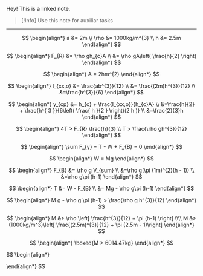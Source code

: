 Hey! This is a linked note.

>[!Info]
>Use this note for auxiliar tasks

---



$$
\begin{align*}
	a &= 2m \\
	\rho &= 1000kg/m^{3} \\
	h &= 2.5m
\end{align*}
$$

$$
\begin{align*}
	F_{R} &= \rho gh_{c}A \\
	&= \rho gA\left( \frac{h}{2} \right)
\end{align*}
$$

$$
\begin{align*}
	A = 2hm^{2}
\end{align*}
$$

$$
\begin{align*}
	I_{xx,o} &= \frac{ab^{3}}{12} \\
	&= \frac{(2m)h^{3}}{12} \\
	&=\frac{h^{3}}{6}
\end{align*}
$$

$$
\begin{align*}
	y_{cp} &= h_{c} + \frac{I_{xx,o}}{h_{c}A} \\
	&=\frac{h}{2} + \frac{h^{ 3 }}{6\left( \frac{ h }{2 } \right)(2  h )} \\
	&=\frac{2}{3}h
\end{align*}
$$

$$
\begin{align*}
	4T > F_{R} \frac{h}{3} \\
	T > \frac{\rho gh^{3}}{12}
\end{align*}
$$

$$
\begin{align*}
	\sum F_{y} = T - W + F_{B} = 0
\end{align*}
$$

$$
\begin{align*}
	W = Mg
\end{align*}
$$

$$
\begin{align*}
	F_{B} &= \rho g V_{sum} \\
	&=\rho g(\pi (1m)^{2}(h - 1)) \\
	&=\rho g\pi (h-1)
\end{align*}
$$

$$
\begin{align*}
	T &= W - F_{B} \\
	&= Mg - \rho g\pi (h-1)
\end{align*}
$$

$$
\begin{align*}
	M g  - \rho g \pi (h-1) > \frac{\rho g h^{3}}{12}
\end{align*}
$$

$$
\begin{align*}
	M &> \rho \left[ \frac{h^{3}}{12} + \pi (h-1) \right] \\\\
	M &> (1000kg/m^3)\left[ \frac{(2.5m)^{3}}{12} + \pi (2.5m - 1)\right]
\end{align*}
$$

$$
\begin{align*}
	\boxed{M > 6014.47kg}
\end{align*}
$$

$$
\begin{align*}
	
\end{align*}
$$
